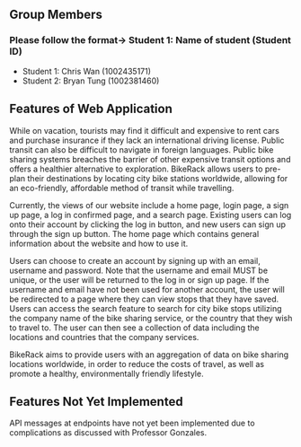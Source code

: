﻿## Group Members
### Please follow the format-> Student 1: Name of student (Student ID)
- Student 1: Chris Wan (1002435171) 
- Student 2: Bryan Tung (1002381460) 

## Features of Web Application
While on vacation, tourists may find it difficult and expensive to rent cars and purchase insurance if they lack an international driving license. Public transit can also be difficult to navigate in foreign languages. Public bike sharing systems breaches the barrier of other expensive transit options and offers a healthier alternative to exploration. BikeRack allows users to pre-plan their destinations by locating city bike stations worldwide, allowing for an eco-friendly, affordable method of transit while travelling.  

Currently, the views of our website include a home page, login page, a sign up page, a log in confirmed page, and a search page. Existing users can log onto their account by clicking the log in button, and new users can sign up through the sign up button. The home page which contains general information about the website and how to use it. 

Users can choose to create an account by signing up with an email, username and password. Note that the username and email MUST be unique, or the user will be returned to the log in or sign up page. If the username and email have not been used for another account, the user will be redirected to a page where they can view stops that they have saved. Users can access the search feature to search for city bike stops utilizing the company name of the bike sharing service, or the country that they wish to travel to. The user can then see a collection of data including the locations and countries that the company services. 

BikeRack aims to provide users with an aggregation of data on bike sharing locations worldwide, in order to reduce the costs of travel, as well as promote a healthy, environmentally friendly lifestyle. 

## Features Not Yet Implemented
API messages at endpoints have not yet been implemented due to complications as discussed with Professor Gonzales. 